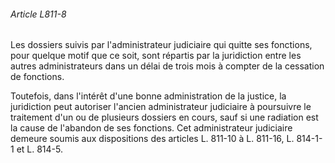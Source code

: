 ###### Article L811-8

Les dossiers suivis par l'administrateur judiciaire qui quitte ses fonctions, pour quelque motif que ce soit, sont répartis par la juridiction entre les autres administrateurs dans un délai de trois mois à compter de la cessation de fonctions.

Toutefois, dans l'intérêt d'une bonne administration de la justice, la juridiction peut autoriser l'ancien administrateur judiciaire à poursuivre le traitement d'un ou de plusieurs dossiers en cours, sauf si une radiation est la cause de l'abandon de ses fonctions. Cet administrateur judiciaire demeure soumis aux dispositions des articles L. 811-10 à L. 811-16, L. 814-1-1 et L. 814-5.


